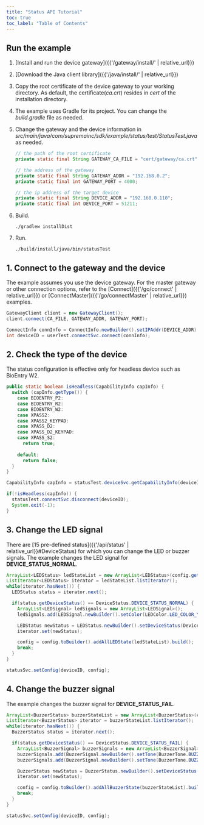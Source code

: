 ```yaml
---
title: "Status API Tutorial"
toc: true
toc_label: "Table of Contents"
---
```


## Run the example

1. [Install and run the device gateway]({{'/gateway/install/' | relative_url}})
2. [Download the Java client library]({{'/java/install/' | relative_url}})
3. Copy the root certificate of the device gateway to your working directory. As default, the certificate(_ca.crt_) resides in _cert_ of the installation directory. 
4. The example uses Gradle for its project. You can change the _build.gradle_ file as needed.
5. Change the gateway and the device information in _src/main/java/com/supremainc/sdk/example/status/test/StatusTest.java_ as needed.
   
    ```java
    // the path of the root certificate
    private static final String GATEWAY_CA_FILE = "cert/gateway/ca.crt";

    // the address of the gateway
    private static final String GATEWAY_ADDR = "192.168.0.2";
    private static final int GATEWAY_PORT = 4000;

    // the ip address of the target device
    private static final String DEVICE_ADDR = "192.168.0.110"; 
    private static final int DEVICE_PORT = 51211;
    ```
6. Build.

    ```
    ./gradlew installDist
    ```
7. Run.
   
    ```
    ./build/install/java/bin/statusTest
    ```

## 1. Connect to the gateway and the device

The example assumes you use the device gateway. For the master gateway or other connection options, refer to the [Connect]({{'/go/connect' | relative_url}}) or [ConnectMaster]({{'/go/connectMaster' | relative_url}}) examples.

  ```java
  GatewayClient client = new GatewayClient();
  client.connect(CA_FILE, GATEWAY_ADDR, GATEWAY_PORT);

  ConnectInfo connInfo = ConnectInfo.newBuilder().setIPAddr(DEVICE_ADDR).setPort(DEVICE_PORT).setUseSSL(DEVICE_USE_SSL).build();
  int deviceID = userTest.connectSvc.connect(connInfo); 
  ```    

## 2. Check the type of the device

The status configuration is effective only for headless device such as BioEntry W2. 

  ```java  
  public static boolean isHeadless(CapabilityInfo capInfo) {
    switch (capInfo.getType()) {
      case BIOENTRY_P2:
      case BIOENTRY_R2:
      case BIOENTRY_W2:
      case XPASS2:
      case XPASS2_KEYPAD:
      case XPASS_D2:
      case XPASS_D2_KEYPAD:
      case XPASS_S2:
        return true;
      
      default:
        return false;
    }
  }

  CapabilityInfo capInfo = statusTest.deviceSvc.getCapabilityInfo(deviceID);

  if(!isHeadless(capInfo)) {
    statusTest.connectSvc.disconnect(deviceID);
    System.exit(-1);  
  }
  ``` 

## 3. Change the LED signal

There are [15 pre-defined status]({{'/api/status' | relative_url}}#DeviceStatus) for which you can change the LED or buzzer signals. The example changes the LED signal for __DEVICE_STATUS_NORMAL__.

  ```java
  ArrayList<LEDStatus> ledStateList = new ArrayList<LEDStatus>(config.getLEDStateList());
  ListIterator<LEDStatus> iterator = ledStateList.listIterator();
  while(iterator.hasNext()) {
    LEDStatus status = iterator.next();

    if(status.getDeviceStatus() == DeviceStatus.DEVICE_STATUS_NORMAL) {
      ArrayList<LEDSignal> ledSignals = new ArrayList<LEDSignal>();
      ledSignals.add(LEDSignal.newBuilder().setColor(LEDColor.LED_COLOR_YELLOW).setDuration(2000).setDelay(0).build());

      LEDStatus newStatus = LEDStatus.newBuilder().setDeviceStatus(DeviceStatus.DEVICE_STATUS_NORMAL).setCount(0).addAllSignals(ledSignals).build();
      iterator.set(newStatus);

      config = config.toBuilder().addAllLEDState(ledStateList).build();
      break;
    }
  }

  statusSvc.setConfig(deviceID, config);
  ```

## 4. Change the buzzer signal

The example changes the buzzer signal for __DEVICE_STATUS_FAIL__.

  ```java
  ArrayList<BuzzerStatus> buzzerStateList = new ArrayList<BuzzerStatus>(config.getBuzzerStateList());
  ListIterator<BuzzerStatus> iterator = buzzerStateList.listIterator();
  while(iterator.hasNext()) {
    BuzzerStatus status = iterator.next();

    if(status.getDeviceStatus() == DeviceStatus.DEVICE_STATUS_FAIL) {
      ArrayList<BuzzerSignal> buzzerSignals = new ArrayList<BuzzerSignal>(); // 2 x 500ms beeps
      buzzerSignals.add(BuzzerSignal.newBuilder().setTone(BuzzerTone.BUZZER_TONE_HIGH).setDuration(500).setDelay(2).build());
      buzzerSignals.add(BuzzerSignal.newBuilder().setTone(BuzzerTone.BUZZER_TONE_HIGH).setDuration(500).setDelay(2).build());

      BuzzerStatus newStatus = BuzzerStatus.newBuilder().setDeviceStatus(DeviceStatus.DEVICE_STATUS_FAIL).setCount(1).addAllSignals(buzzerSignals).build();
      iterator.set(newStatus);

      config = config.toBuilder().addAllBuzzerState(buzzerStateList).build();
      break;
    }
  }

  statusSvc.setConfig(deviceID, config);
  ```